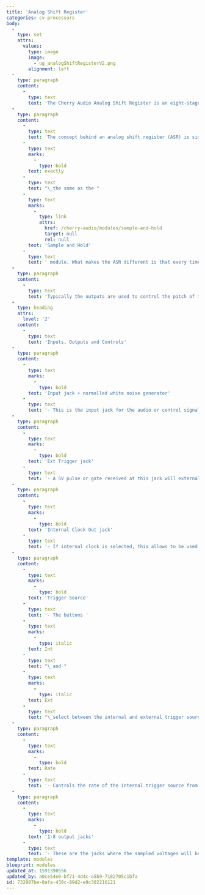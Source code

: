 ```yaml
---
title: 'Analog Shift Register'
categories: cv-processors
body:
  -
    type: set
    attrs:
      values:
        type: image
        image:
          - ug_analogShiftRegisterV2.png
        alignment: left
  -
    type: paragraph
    content:
      -
        type: text
        text: 'The Cherry Audio Analog Shift Register is an eight-stage analog-style shift register that can be triggered via an internal or external clock source.'
  -
    type: paragraph
    content:
      -
        type: text
        text: 'The concept behind an analog shift register (ASR) is similar to a sample and hold module which repetitively “samples” an input signal and outputs its voltage until triggered again. In fact the first output of the Analog Shift Register is '
      -
        type: text
        marks:
          -
            type: bold
        text: exactly
      -
        type: text
        text: "\_the same as the "
      -
        type: text
        marks:
          -
            type: link
            attrs:
              href: /cherry-audio/modules/sample-and-hold
              target: null
              rel: null
        text: 'Sample and Hold'
      -
        type: text
        text: ' module. What makes the ASR different is that every time a new sample is taken, the previous sample is “shifted” sequentially to the next output.'
  -
    type: paragraph
    content:
      -
        type: text
        text: 'Typically the outputs are used to control the pitch of individual oscillators to create a canonic melody or pattern where the leading oscillator voice is “followed” by multiple subsequent voices.'
  -
    type: heading
    attrs:
      level: '2'
    content:
      -
        type: text
        text: 'Inputs, Outputs and Controls'
  -
    type: paragraph
    content:
      -
        type: text
        marks:
          -
            type: bold
        text: 'Input jack + normalled white noise generator'
      -
        type: text
        text: '- This is the input jack for the audio or control signal to be sampled. If nothing is plugged in, it receives white noise from the internal white noise generator. Plugging a jack in overrides the normalled noise source. '
  -
    type: paragraph
    content:
      -
        type: text
        marks:
          -
            type: bold
        text: 'Ext Trigger jack'
      -
        type: text
        text: '- A 5V pulse or gate received at this jack will externally trigger the module.'
  -
    type: paragraph
    content:
      -
        type: text
        marks:
          -
            type: bold
        text: 'Internal Clock Out jack'
      -
        type: text
        text: '- If internal clock is selected, this allows to be used to trigger additional destinations, and allows the Analog Shift Register to function as a master clock source. '
  -
    type: paragraph
    content:
      -
        type: text
        marks:
          -
            type: bold
        text: 'Trigger Source'
      -
        type: text
        text: '- The buttons '
      -
        type: text
        marks:
          -
            type: italic
        text: Int
      -
        type: text
        text: "\_and "
      -
        type: text
        marks:
          -
            type: italic
        text: Ext
      -
        type: text
        text: "\_select between the internal and external trigger source."
  -
    type: paragraph
    content:
      -
        type: text
        marks:
          -
            type: bold
        text: Rate
      -
        type: text
        text: '- Controls the rate of the internal trigger source from 0.02 Hz - 50 Hz.'
  -
    type: paragraph
    content:
      -
        type: text
        marks:
          -
            type: bold
        text: '1-8 output jacks'
      -
        type: text
        text: '- These are the jacks where the sampled voltages will be output. Each sampled CV will initially be available at the first output and shifted sequentially to the next output with each following trigger. Note that voltages from the eighth output are not shifted back to the first output.'
template: modules
blueprint: modules
updated_at: 1591390556
updated_by: a0ce54e0-bf71-4d4c-a5b9-7182705c1bfa
id: 732887be-0afa-430c-89d2-e9c302216121
---
```

